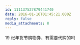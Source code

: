 ```yaml
---
id: 111137527879441740
date: 2016-01-16T01:45:21.000Z
reply: false
media_attachments: 0
---
```


19 张年货节购物券，有需要代购的吗

